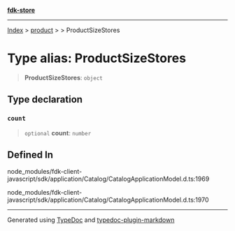 [**fdk-store**](../../../README.md)
***

[Index](../../../API.md) > [product](../../README.md) > [<internal>](../README.md) > ProductSizeStores

# Type alias: ProductSizeStores

> **ProductSizeStores**: `object`

## Type declaration

### `count`

> `optional` **count**: `number`

## Defined In

node\_modules/fdk-client-javascript/sdk/application/Catalog/CatalogApplicationModel.d.ts:1969

node\_modules/fdk-client-javascript/sdk/application/Catalog/CatalogApplicationModel.d.ts:1970

***
Generated using [TypeDoc](https://typedoc.org/) and [typedoc-plugin-markdown](https://www.npmjs.com/package/typedoc-plugin-markdown)
